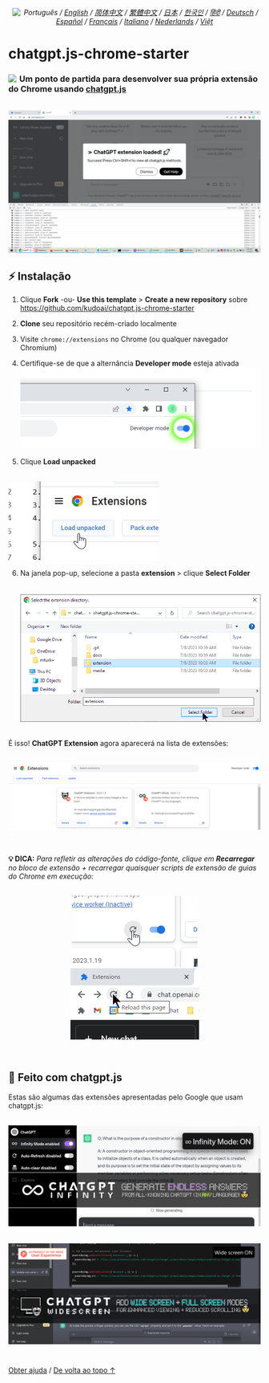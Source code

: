 <div align="center">

###### <a href="../"><img height=15 style="margin: 0 3px -2px" src="https://raw.githubusercontent.com/kudoai/chatgpt.js/0fc3060273fcff77d3e2ff968d5c74acdab62beb/media/images/icons/earth-americas-icon32.svg"></a> Português / <a href="../..#readme">English</a> / <a href="../zh-cn#readme">简体中文</a> / <a href="../zh-tw#readme">繁體中文</a> / <a href="../ja#readme">日本</a> / <a href="../ko#readme">한국인</a> / <a href="../hi#readme">हिंदी</a> / <a href="../de#readme">Deutsch</a> / <a href="../es#readme">Español</a> / <a href="../fr#readme">Français</a> / <a href="../it#readme">Italiano</a> / <a href="../nl#readme">Nederlands</a> / <a href="../vi#readme">Việt</a>

</div>

# chatgpt.js-chrome-starter

<h3><img style="margin: 0 2px -1px 0" height=16 src="https://www.google.com/chrome/static/images/favicons/apple-icon-60x60.png"> Um ponto de partida para desenvolver sua própria extensão do Chrome usando <a href="https://github.com/kudoai/chatgpt.js">chatgpt.js</a></h3>

<br>

<picture>
    <source type="image/webp" srcset="../../media/images/screenshots/extension-loaded.webp">
    <img src="../../media/images/screenshots/extension-loaded.png">
</picture>

## ⚡ Instalação

1. Clique **Fork** -ou- **Use this template** > **Create a new repository** sobre https://github.com/kudoai/chatgpt.js-chrome-starter

2. **Clone** seu repositório recém-criado localmente

3. Visite `chrome://extensions` no Chrome (ou qualquer navegador Chromium)

4. Certifique-se de que a alternância **Developer mode** esteja ativada<br>
![](../../media/images/screenshots/developer-mode-toggle.png)

5. Clique **Load unpacked**<br><br>
<img src="../../media/images/screenshots/load-unpacked-button.png">
<br>

6. Na janela pop-up, selecione a pasta **extension** > clique **Select Folder**<br><br><br>
<img src="../../media/images/screenshots/select-extension-folder.png"><br><br>

É isso! **ChatGPT Extension** agora aparecerá na lista de extensões:

<br>

<picture>
    <source type="image/webp" srcset="../../media/images/screenshots/chatgpt-extension-in-list.webp">
    <img src="../../media/images/screenshots/chatgpt-extension-in-list.png">
</picture>

<p><br>

**💡 DICA:** _Para refletir as alterações do código-fonte, clique em **Recarregar** no bloco de extensão + recarregar quaisquer scripts de extensão de guias do Chrome em execução:_

<div align="center">

<br>

<picture>
    <source type="image/webp" srcset="../../media/images/screenshots/reload-extension-button.webp">
    <img src="../../media/images/screenshots/reload-extension-button.png">
</picture>
<picture>
    <source type="image/webp" srcset="../../media/images/screenshots/reload-page-button.webp">
    <img src="../../media/images/screenshots/reload-page-button.png">
</picture>

<p><br>

</div>

## 🤖 Feito com chatgpt.js

Estas são algumas das extensões apresentadas pelo Google que usam chatgpt.js:

<div align="center">

<br>


<a href="https://chatgptinfinity.com" target="_blank" rel="noopener">
    <picture>
        <source type="image/webp" srcset="https://raw.githubusercontent.com/adamlui/chatgpt-infinity/main/chrome/media/images/tiles/marquee-promo-tile-1400x560.webp">
        <img width=777 src="https://raw.githubusercontent.com/adamlui/chatgpt-infinity/main/chrome/media/images/tiles/marquee-promo-tile-1400x560.png">
    </picture>
</a>

<p><br>

<a href="https://chatgptwidescreen.com" target="_blank" rel="noopener">
    <picture>
        <source type="image/webp" srcset="https://raw.githubusercontent.com/adamlui/chatgpt-widescreen/main/chrome/media/images/tiles/marquee-promo-tile-1400x560.webp">
        <img width=777 src="https://raw.githubusercontent.com/adamlui/chatgpt-widescreen/main/chrome/media/images/tiles/marquee-promo-tile-1400x560.png">
    </picture>
</a>

</div>

#

<a href="https://github.com/kudoai/chatgpt.js-chrome-starter/issues">Obter ajuda</a> / <a href="#">De volta ao topo ↑</a>
